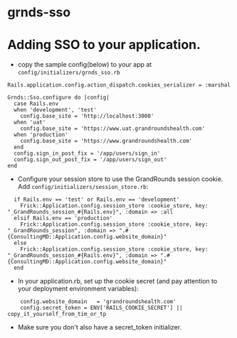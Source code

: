 grnds-sso
=========


# Adding SSO to your application.

- copy the sample config(below) to your app at `config/initializers/grnds_sso.rb`

```
Rails.application.config.action_dispatch.cookies_serializer = :marshal

Grnds::Sso.configure do |config|
  case Rails.env
  when 'development', 'test'
    config.base_site = 'http://localhost:3000'
  when 'uat'
    config.base_site = 'https://www.uat.grandroundshealth.com'
  when 'production'
    config.base_site = 'https://www.grandroundshealth.com'
  end
  config.sign_in_post_fix = '/app/users/sign_in'
  config.sign_out_post_fix = '/app/users/sign_out'
end
```

- Configure your session store to use the GrandRounds session cookie. Add `config/initializers/session_store.rb`:
```
  if Rails.env == 'test' or Rails.env == 'development'
    Frick::Application.config.session_store :cookie_store, key: "_GrandRounds_session_#{Rails.env}", :domain => :all
  elsif Rails.env == 'production'
    Frick::Application.config.session_store :cookie_store, key: "_GrandRounds_session", :domain => ".#{ConsultingMD::Application.config.website_domain}"
  else
    Frick::Application.config.session_store :cookie_store, key: "_GrandRounds_session_#{Rails.env}", :domain => ".#{ConsultingMD::Application.config.website_domain}"
  end
```

- In your application.rb, set up the cookie secret (and pay attention to your deployment environment variables):
```
    config.website_domain   = 'grandroundshealth.com'
    config.secret_token = ENV['RAILS_COOKIE_SECRET'] || copy_it_yourself_from_tim_or_tp
```

- Make sure you don't also have a secret_token initializer.
